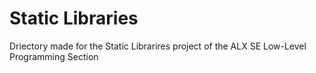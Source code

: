 # Static Libraries

Driectory made for the Static Librarires project of the ALX SE Low-Level Programming Section